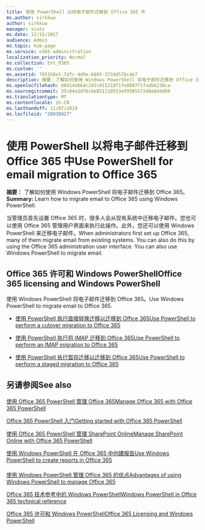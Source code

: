 ```yaml
---
title: 使用 PowerShell 以将电子邮件迁移到 Office 365 中
ms.author: sirkkuw
author: sirkkuw
manager: scotv
ms.date: 12/15/2017
audience: Admin
ms.topic: hub-page
ms.service: o365-administration
localization_priority: Normal
ms.collection: Ent_O365
ms.custom: ''
ms.assetid: 795158e1-7dfc-4d9e-b805-373dd576c4e7
description: 摘要：了解如何使用 Windows PowerShell 将电子邮件迁移到 Office 365。
ms.openlocfilehash: 604144664c2d1c915218f1fe0607f1fadb6238ca
ms.sourcegitcommit: 35c04a3d76cbe851110553e5930557248e8d4d89
ms.translationtype: MT
ms.contentlocale: zh-CN
ms.lasthandoff: 11/07/2019
ms.locfileid: "38030927"
---
```

# <a name="use-powershell-for-email-migration-to-office-365"></a><span data-ttu-id="f6e3e-103">使用 PowerShell 以将电子邮件迁移到 Office 365 中</span><span class="sxs-lookup"><span data-stu-id="f6e3e-103">Use PowerShell for email migration to Office 365</span></span>

 <span data-ttu-id="f6e3e-104">**摘要：** 了解如何使用 Windows PowerShell 将电子邮件迁移到 Office 365。</span><span class="sxs-lookup"><span data-stu-id="f6e3e-104">**Summary:** Learn how to migrate email to Office 365 using Windows PowerShell.</span></span>
  
<span data-ttu-id="f6e3e-p101">当管理员首先设置 Office 365 时，很多人会从现有系统中迁移电子邮件。您也可以使用 Office 365 管理用户界面来执行此操作。此外，您还可以使用 Windows PowerShell 来迁移电子邮件。</span><span class="sxs-lookup"><span data-stu-id="f6e3e-p101">When administrators first set up Office 365, many of them migrate email from existing systems. You can also do this by using the Office 365 administration user interface. You can also use Windows PowerShell to migrate email.</span></span>
  
## <a name="office-365-licensing-and-windows-powershell"></a><span data-ttu-id="f6e3e-108">Office 365 许可和 Windows PowerShell</span><span class="sxs-lookup"><span data-stu-id="f6e3e-108">Office 365 licensing and Windows PowerShell</span></span>

<span data-ttu-id="f6e3e-109">使用 Windows PowerShell 将电子邮件迁移到 Office 365。</span><span class="sxs-lookup"><span data-stu-id="f6e3e-109">Use Windows PowerShell to migrate email to Office 365.</span></span> 
  
- [<span data-ttu-id="f6e3e-110">使用 PowerShell 执行直接转换迁移以迁移到 Office 365</span><span class="sxs-lookup"><span data-stu-id="f6e3e-110">Use PowerShell to perform a cutover migration to Office 365</span></span>](use-powershell-to-perform-a-cutover-migration-to-office-365.md)
    
- [<span data-ttu-id="f6e3e-111">使用 PowerShell 执行将 IMAP 迁移到 Office 365</span><span class="sxs-lookup"><span data-stu-id="f6e3e-111">Use PowerShell to perform an IMAP migration to Office 365</span></span>](use-powershell-to-perform-an-imap-migration-to-office-365.md)
    
- [<span data-ttu-id="f6e3e-112">使用 PowerShell 执行暂存迁移以迁移到 Office 365</span><span class="sxs-lookup"><span data-stu-id="f6e3e-112">Use PowerShell to perform a staged migration to Office 365</span></span>](use-powershell-to-perform-a-staged-migration-to-office-365.md)
    
## <a name="see-also"></a><span data-ttu-id="f6e3e-113">另请参阅</span><span class="sxs-lookup"><span data-stu-id="f6e3e-113">See also</span></span>

#### 

[<span data-ttu-id="f6e3e-114">使用 Office 365 PowerShell 管理 Office 365</span><span class="sxs-lookup"><span data-stu-id="f6e3e-114">Manage Office 365 with Office 365 PowerShell</span></span>](manage-office-365-with-office-365-powershell.md)
  
[<span data-ttu-id="f6e3e-115">Office 365 PowerShell 入门</span><span class="sxs-lookup"><span data-stu-id="f6e3e-115">Getting started with Office 365 PowerShell</span></span>](getting-started-with-office-365-powershell.md)
  
[<span data-ttu-id="f6e3e-116">使用 Office 365 PowerShell 管理 SharePoint Online</span><span class="sxs-lookup"><span data-stu-id="f6e3e-116">Manage SharePoint Online with Office 365 PowerShell</span></span>](manage-sharepoint-online-with-office-365-powershell.md)
  
[<span data-ttu-id="f6e3e-117">使用 Windows PowerShell 在 Office 365 中创建报告</span><span class="sxs-lookup"><span data-stu-id="f6e3e-117">Use Windows PowerShell to create reports in Office 365</span></span>](use-windows-powershell-to-create-reports-in-office-365.md)
#### 

[<span data-ttu-id="f6e3e-118">使用 Windows PowerShell 管理 Office 365 的优点</span><span class="sxs-lookup"><span data-stu-id="f6e3e-118">Advantages of using Windows PowerShell to manage Office 365</span></span>](https://technet.microsoft.com/library/15144a50-453e-4cd5-befd-bc6736697967.aspx)
  
[<span data-ttu-id="f6e3e-119">Office 365 技术参考中的 Windows PowerShell</span><span class="sxs-lookup"><span data-stu-id="f6e3e-119">Windows PowerShell in Office 365 technical reference</span></span>](https://technet.microsoft.com/library/10d5c66a-7579-4319-aaa5-7a5e21d49cea.aspx)
  
[<span data-ttu-id="f6e3e-120">Office 365 许可和 Windows PowerShell</span><span class="sxs-lookup"><span data-stu-id="f6e3e-120">Office 365 Licensing and Windows PowerShell</span></span>](https://technet.microsoft.com/library/6ca0e430-f7ba-4184-becf-14c6c5c8dde5.aspx)

